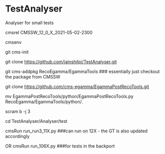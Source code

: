 # TestAnalyser
Analyser for small tests

cmsrel CMSSW_12_0_X_2021-05-02-2300

cmsenv

git cms-init 

git clone https://github.com/jainshilpi/TestAnalyser.git

git cms-addpkg RecoEgamma/EgammaTools  ### essentially just checkout the package from CMSSW

git clone https://github.com/cms-egamma/EgammaPostRecoTools.git

mv EgammaPostRecoTools/python/EgammaPostRecoTools.py RecoEgamma/EgammaTools/python/.

scram b -j 3

cd TestAnalyser/Analyser/test

cmsRun run_run3_11X.py   ###can run on 12X - the GT is also updated accordingly

OR 
cmsRun run_106X.py ###for tests in the backport